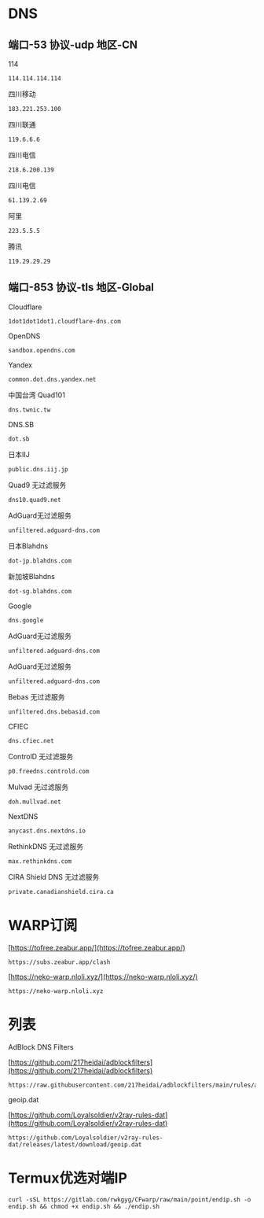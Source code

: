 # DNS

## 端口-53 协议-udp 地区-CN

114
```
114.114.114.114
```

四川移动
```
183.221.253.100
```

四川联通
```
119.6.6.6
```

四川电信
```
218.6.200.139
```

四川电信
```
61.139.2.69
```

阿里
```
223.5.5.5
```

腾讯
```
119.29.29.29
```

## 端口-853 协议-tls 地区-Global

Cloudflare
```
1dot1dot1dot1.cloudflare-dns.com
```

OpenDNS
```
sandbox.opendns.com
```

Yandex
```
common.dot.dns.yandex.net
```

中国台湾 Quad101
```
dns.twnic.tw
```

DNS.SB
```
dot.sb
```

日本IIJ
```
public.dns.iij.jp
```

Quad9 无过滤服务
```
dns10.quad9.net
```

AdGuard无过滤服务
```
unfiltered.adguard-dns.com
```

日本Blahdns
```
dot-jp.blahdns.com
```

新加坡Blahdns
```
dot-sg.blahdns.com
```

Google
```
dns.google
```

AdGuard无过滤服务
```
unfiltered.adguard-dns.com
```

AdGuard无过滤服务
```
unfiltered.adguard-dns.com
```

Bebas 无过滤服务
```
unfiltered.dns.bebasid.com
```

CFIEC
```
dns.cfiec.net
```

ControlD 无过滤服务
```
p0.freedns.controld.com
```

Mulvad 无过滤服务
```
doh.mullvad.net
```

NextDNS
```
anycast.dns.nextdns.io
```

RethinkDNS 无过滤服务
```
max.rethinkdns.com
```

CIRA Shield DNS 无过滤服务
```
private.canadianshield.cira.ca
```

# WARP订阅

[https://tofree.zeabur.app/](https://tofree.zeabur.app/)
```
https://subs.zeabur.app/clash
```

[https://neko-warp.nloli.xyz/](https://neko-warp.nloli.xyz/)
```
https://neko-warp.nloli.xyz
```

# 列表

AdBlock DNS Filters

[https://github.com/217heidai/adblockfilters](https://github.com/217heidai/adblockfilters)

```
https://raw.githubusercontent.com/217heidai/adblockfilters/main/rules/adblockdns.txt
```
geoip.dat

[https://github.com/Loyalsoldier/v2ray-rules-dat](https://github.com/Loyalsoldier/v2ray-rules-dat)

```
https://github.com/Loyalsoldier/v2ray-rules-dat/releases/latest/download/geoip.dat
```

# Termux优选对端IP

```
curl -sSL https://gitlab.com/rwkgyg/CFwarp/raw/main/point/endip.sh -o endip.sh && chmod +x endip.sh && ./endip.sh
```
